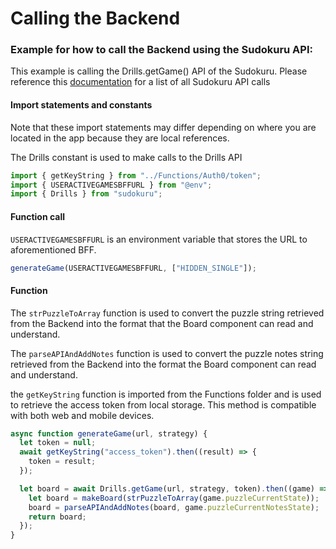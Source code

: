# Calling the Backend

### Example for how to call the Backend using the Sudokuru API:

This example is calling the Drills.getGame() API of the Sudokuru.
Please reference this [documentation](https://github.com/SudoKuru/Sudokuru) for a list of all Sudokuru API calls

#### Import statements and constants

Note that these import statements may differ depending on where you are located in the app
because they are local references.

The Drills constant is used to make calls to the Drills API

```typescript
import { getKeyString } from "../Functions/Auth0/token";
import { USERACTIVEGAMESBFFURL } from "@env";
import { Drills } from "sudokuru";
```

#### Function call

`USERACTIVEGAMESBFFURL` is an environment variable that stores the URL to aforementioned BFF.

```javascript
generateGame(USERACTIVEGAMESBFFURL, ["HIDDEN_SINGLE"]);
```

#### Function

The `strPuzzleToArray` function is used to convert the puzzle string retrieved from the Backend into
the format that the Board component can read and understand.

The `parseAPIAndAddNotes` function is used to convert the puzzle notes string retrieved from the Backend into
the format the Board component can read and understand.

the `getKeyString` function is imported from the Functions folder and is used to retrieve the access token
from local storage. This method is compatible with both web and mobile devices.

```javascript
async function generateGame(url, strategy) {
  let token = null;
  await getKeyString("access_token").then((result) => {
    token = result;
  });

  let board = await Drills.getGame(url, strategy, token).then((game) => {
    let board = makeBoard(strPuzzleToArray(game.puzzleCurrentState));
    board = parseAPIAndAddNotes(board, game.puzzleCurrentNotesState);
    return board;
  });
}
```
